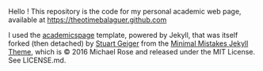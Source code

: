 Hello ! This repository is the code for my personal academic web page, available at https://theotimebalaguer.github.com

I used the [academicspage](https://academicpages.github.io/) template, powered by Jekyll, that was itself forked (then detached) by [Stuart Geiger](https://github.com/staeiou) from the [Minimal Mistakes Jekyll Theme](https://mmistakes.github.io/minimal-mistakes/), which is © 2016 Michael Rose and released under the MIT License. See LICENSE.md.

